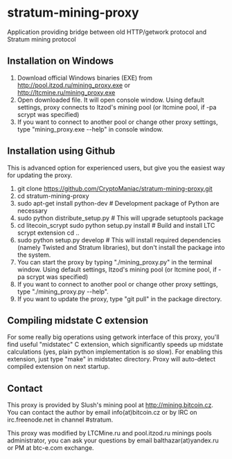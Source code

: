 stratum-mining-proxy
====================

Application providing bridge between old HTTP/getwork protocol and Stratum mining protocol

Installation on Windows
-----------------------

1. Download official Windows binaries (EXE) from http://pool.itzod.ru/mining_proxy.exe or http://ltcmine.ru/mining_proxy.exe
2. Open downloaded file. It will open console window. Using default settings, proxy connects to Itzod's mining pool (or ltcmine pool, if -pa scrypt was specified)
3. If you want to connect to another pool or change other proxy settings, type "mining_proxy.exe --help" in console window.

Installation using Github
-------------------------
This is advanced option for experienced users, but give you the easiest way for updating the proxy.

1. git clone https://github.com/CryptoManiac/stratum-mining-proxy.git
2. cd stratum-mining-proxy
3. sudo apt-get install python-dev # Development package of Python are necessary
4. sudo python distribute_setup.py # This will upgrade setuptools package
5. cd litecoin_scrypt
   sudo python setup.py install # Build and install LTC scrypt extension
   cd ..
6. sudo python setup.py develop # This will install required dependencies (namely Twisted and Stratum libraries), but don't install the package into the system.
7. You can start the proxy by typing "./mining_proxy.py" in the terminal window. Using default settings, Itzod's mining pool (or ltcmine pool, if -pa scrypt was specified)
8. If you want to connect to another pool or change other proxy settings, type "./mining_proxy.py --help".
9. If you want to update the proxy, type "git pull" in the package directory.

Compiling midstate C extension
------------------------------
For some really big operations using getwork interface of this proxy, you'll find
useful "midstatec" C extension, which significantly speeds up midstate calculations
(yes, plain python implementation is *so* slow). For enabling this extension,
just type "make" in midstatec directory. Proxy will auto-detect compiled extension
on next startup.

Contact
-------

This proxy is provided by Slush's mining pool at http://mining.bitcoin.cz. You can contact the author
by email info(at)bitcoin.cz or by IRC on irc.freenode.net in channel #stratum.

This proxy was modified by LTCMine.ru and pool.itzod.ru minings pools administrator, you can ask your 
questions by email balthazar(at)yandex.ru or PM at btc-e.com exchange.
